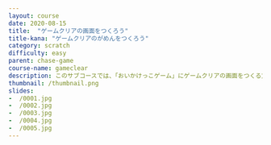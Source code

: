 ```yaml
---
layout: course
date: 2020-08-15
title:  "ゲームクリアの画面をつくろう"
title-kana: "ゲームクリアのがめんをつくろう"
category: scratch
difficulty: easy
parent:	chase-game
course-name: gameclear
description: このサブコースでは、「おいかけっこゲーム」にゲームクリアの画面をつくる方法を解説します。スライドで誰でも簡単に学べるビジュアルプログラミング学習サイト「メクルン」を使って、Scratch（スクラッチ）の学習をはじめよう。
thumbnail: /thumbnail.png
slides:
-  /0001.jpg
-  /0002.jpg
-  /0003.jpg
-  /0004.jpg
-  /0005.jpg
---
```


